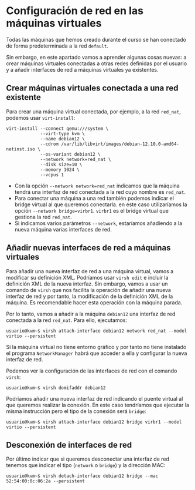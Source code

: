 # Configuración de red en las máquinas virtuales

Todas las máquinas que hemos creado durante el curso se han conectado de forma predeterminada a la red `default`. 

Sin embargo, en este apartado vamos a aprender algunas cosas nuevas: a crear máquinas virtuales conectadas a otras redes definidas por el usuario y a añadir interfaces de red a máquinas virtuales ya existentes.

## Crear máquinas virtuales conectada a una red existente

Para crear una máquina virtual conectada, por ejemplo, a la red `red_nat`, podemos usar `virt-install`:

```
virt-install --connect qemu:///system \
			 --virt-type kvm \
			 --name debian12 \
			 --cdrom /var/lib/libvirt/images/debian-12.10.0-amd64-netinst.iso \
			 --os-variant debian12 \
			 --network network=red_nat \
			 --disk size=10 \
			 --memory 1024 \
			 --vcpus 1
```

* Con la opción `--network network=red_nat` indicamos que la máquina tendrá una interfaz de red conectada a la red cuyo nombre es `red_nat`.
* Para conectar una máquina a una red también podemos indicar el bridge virtual al que queremos conectarla. en este caso utilizaríamos la opción `--network bridge=virbr1`. `virbr1` es el bridge virtual que gestiona la red `red_nat`.
* Si indicamos varios parámetros `--network`, estaríamos añadiendo a la nueva máquina varias interfaces de red.

## Añadir nuevas interfaces de red a máquinas virtuales

Para añadir una nueva interfaz de red a una máquina virtual, vamos a modificar su definición XML. Podríamos usar `virsh edit` e incluir la definición XML de la nueva interfaz. Sin embargo, vamos a usar un comando de `virsh` que nos facilita la operación de añadir una nueva interfaz de red y por tanto, la modificación de la definición XML de la máquina. Es recomendable hacer esta operación con la máquina parada.

Por lo tanto, vamos a añadir a la máquina `debian12` una interfaz de red conectada a la red `red_nat`. Para ello, ejecutamos:

```
usuario@kvm~$ virsh attach-interface debian12 network red_nat --model virtio --persistent
```

Si la máquina virtual no tiene entorno gráfico y por tanto no tiene instalado el programa `NetworkManager` habrá que acceder a ella y configurar la nueva interfaz de red.

Podemos ver la configuración de las interfaces de red con el comando `virsh`:

```
usuario@kvm~$ virsh domifaddr debian12
```


Podríamos añadir una nueva interfaz de red indicando el puente virtual al que queremos realizar la conexión. En este caso tendríamos que ejecutar la misma instrucción pero el tipo de la conexión será `bridge`:

```
usuario@kvm~$ virsh attach-interface debian12 bridge virbr1 --model virtio --persistent
```

## Desconexión de interfaces de red

Por último indicar que si queremos desconectar una interfaz de red tenemos que indicar el tipo (`network` o `bridge`) y la dirección MAC:

```
usuario@kvm~$ virsh detach-interface debian12 bridge --mac 52:54:00:0c:06:2a --persistent 
```

